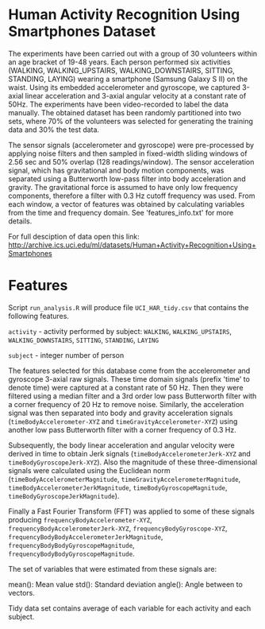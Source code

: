 # Human Activity Recognition Using Smartphones Dataset

The experiments have been carried out with a group of 30 volunteers within an age bracket of 19-48 years. Each person performed six activities (WALKING, WALKING_UPSTAIRS, WALKING_DOWNSTAIRS, SITTING, STANDING, LAYING) wearing a smartphone (Samsung Galaxy S II) on the waist. Using its embedded accelerometer and gyroscope, we captured 3-axial linear acceleration and 3-axial angular velocity at a constant rate of 50Hz. The experiments have been video-recorded to label the data manually. The obtained dataset has been randomly partitioned into two sets, where 70% of the volunteers was selected for generating the training data and 30% the test data. 

The sensor signals (accelerometer and gyroscope) were pre-processed by applying noise filters and then sampled in fixed-width sliding windows of 2.56 sec and 50% overlap (128 readings/window). The sensor acceleration signal, which has gravitational and body motion components, was separated using a Butterworth low-pass filter into body acceleration and gravity. The gravitational force is assumed to have only low frequency components, therefore a filter with 0.3 Hz cutoff frequency was used. From each window, a vector of features was obtained by calculating variables from the time and frequency domain. See 'features_info.txt' for more details. 

For full desciption of data open this link:
http://archive.ics.uci.edu/ml/datasets/Human+Activity+Recognition+Using+Smartphones

# Features

Script `run_analysis.R` will produce file `UCI_HAR_tidy.csv` that contains the following features.

`activity` - activity performed by subject: `WALKING`, `WALKING_UPSTAIRS`, `WALKING_DOWNSTAIRS`, `SITTING`, `STANDING`, `LAYING`

`subject` - integer number of person

The features selected for this database come from the accelerometer and gyroscope 3-axial raw signals. These time domain signals (prefix 'time' to denote time) were captured at a constant rate of 50 Hz. Then they were filtered using a median filter and a 3rd order low pass Butterworth filter with a corner frequency of 20 Hz to remove noise. Similarly, the acceleration signal was then separated into body and gravity acceleration signals (`timeBodyAccelerometer-XYZ` and `timeGravityAccelerometer-XYZ`) using another low pass Butterworth filter with a corner frequency of 0.3 Hz. 

Subsequently, the body linear acceleration and angular velocity were derived in time to obtain Jerk signals (`timeBodyAccelerometerJerk-XYZ` and `timeBodyGyroscopeJerk-XYZ`). Also the magnitude of these three-dimensional signals were calculated using the Euclidean norm (`timeBodyAccelerometerMagnitude`, `timeGravityAccelerometerMagnitude`, `timeBodyAccelerometerJerkMagnitude`, `timeBodyGyroscopeMagnitude`, `timeBodyGyroscopeJerkMagnitude`). 

Finally a Fast Fourier Transform (FFT) was applied to some of these signals producing `frequencyBodyAccelerometer-XYZ`, `frequencyBodyAccelerometerJerk-XYZ`, `frequencyBodyGyroscope-XYZ`, `frequencyBodyBodyAccelerometerJerkMagnitude`, `frequencyBodyBodyGyroscopeMagnitude`, `frequencyBodyBodyGyroscopeMagnitude`.

The set of variables that were estimated from these signals are: 

mean(): Mean value
std(): Standard deviation
angle(): Angle between to vectors.

Tidy data set contains average of each variable for each activity and each subject.